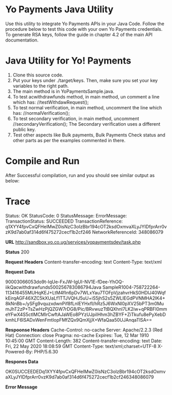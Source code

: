 Yo Payments Java Utility
=========================================
Use this utility to integrate Yo Payments APIs in your Java Code. Follow the procedure below to test this code with your own Yo Payments credentials.
To generate RSA keys, follow the guide in chapter 4.2 of the main API documentation.

Java Utility for Yo! Payments
=========================================
1. Clone this source code.
2. Put your keys under ./target/keys. Then, make sure you set your key variables to the right path. 
3. The main method is in YoPaymentsSample.java.
4. To test acwithdrawfunds method, in main method, un comment a line which has: //testWithdawRequest();
5. To test normal verification, in main method, uncomment the line which has: //normalVerification();
6. To test secondary verification, in main method, uncomment //secondaryVerification(); The Secondary verification uses a different public key.
7. Test other aspects like Bulk payments, Bulk Payments Check status and other parts as per the examples commented in there.

Compile and Run
=======================
After Successful compilation, run and you should see similar output as below:

Trace
========================================
Status: OK
StatusCode: 0
StatusMessage: 
ErrorMessage: 
TransactionStatus: SUCCEEDED
TransactionReference: q1XYY4fpvCxQFHeIMwZ0isNzC3oIzBbr194cOT2ksdOxmvaXLyJYIDfprArr0vzK9d7ab0af314d6f475272cecf1b2cf246
NetworkReferenceId: 348086079

****URL****
http://sandbox.yo.co.ug/services/yopaymentsdev/task.php

****Status****
200

****Request Headers****
Content-transfer-encoding: text
Content-Type: text/xml


****Request Data****
<?xml version="1.0" encoding="UTF-8"?><AutoCreate><Request><APIUsername>90003066053</APIUsername><APIPassword>do9t-IqUe-FxJW-IgUI-NV1E-fDee-YhOQ-iikQ</APIPassword><Method>acwithdrawfunds</Method><Amount>500</Amount><Account>256783086794</Account><Narrative>Java Sample</Narrative><ExternalReference>R1004-758722264</ExternalReference><PublicKeyAuthenticationNonce>-113416455</PublicKeyAuthenticationNonce><PublicKeyAuthenticationSignatureBase64>MUHqKEJ+LtM4fIn6pDv7WLxYau7TOFpVjzahvrHkS0HDlJ40WqfkEirqAGF46XZC5kXUaLf1TTJVQHJ5uU+iS5jhS2s5ZWLIEGdPVNMHA2IK4+8kNnBb+/ySFg9vquzxdwnPif8fLnlEYHxfl/hRz5J6WxNI0pXV25bPT3m0MumJhT2zP+TsZwHzPjQZGW7rDG8/Pic/BRvwuzTtBQXhnl7LK2iw+qPRBFl0mmeYFwX4S5ctlMCMlrCwftAJaWEo8PYzUJpilHhm3hZBYF+ZiTkufu8ePyXebDkmhLF6lSADxWenFmtIopFMfZQx9QmXjjX+WfaQaa50UJAnqaTlSA==</PublicKeyAuthenticationSignatureBase64></Request></AutoCreate>

****Respoonse Headers****
Cache-Control: no-cache
Server: Apache/2.2.3 (Red Hat)
Connection: close
Pragma: no-cache
Expires: Tue, 12 Mar 1910 10:45:00 GMT
Content-Length: 382
Content-transfer-encoding: text
Date: Fri, 22 May 2020 18:08:59 GMT
Content-Type: text/xml;charset=UTF-8
X-Powered-By: PHP/5.6.30


****Respones Data****
<?xml version="1.0" encoding="UTF-8"?><AutoCreate><Response><Status>OK</Status><StatusCode>0</StatusCode><TransactionStatus>SUCCEEDED</TransactionStatus><TransactionReference>q1XYY4fpvCxQFHeIMwZ0isNzC3oIzBbr194cOT2ksdOxmvaXLyJYIDfprArr0vzK9d7ab0af314d6f475272cecf1b2cf246</TransactionReference><MNOTransactionReferenceId>348086079</MNOTransactionReferenceId></Response></AutoCreate>

****Error Message****
